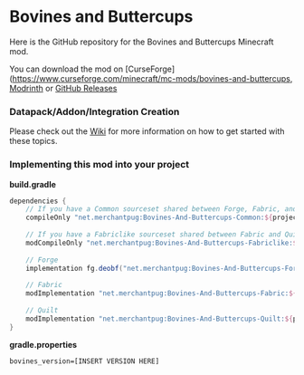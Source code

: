 # Bovines and Buttercups

Here is the GitHub repository for the Bovines and Buttercups Minecraft mod.

You can download the mod on [CurseForge](https://www.curseforge.com/minecraft/mc-mods/bovines-and-buttercups, [Modrinth](https://modrinth.com/mod/bovines-and-buttercups) or [GitHub Releases](https://github.com/MerchantPug/bovines-and-buttercups/releases)

### Datapack/Addon/Integration Creation
Please check out the [Wiki](https://github.com/MerchantPug/bovines-and-buttercups/wiki) for more information on how to get started with these topics.

### Implementing this mod into your project

**build.gradle**
```gradle
dependencies {
    // If you have a Common sourceset shared between Forge, Fabric, and Quilt
    compileOnly "net.merchantpug:Bovines-And-Buttercups-Common:${project.bovines_version}"
    
    // If you have a Fabriclike sourceset shared between Fabric and Quilt
    modCompileOnly "net.merchantpug:Bovines-And-Buttercups-Fabriclike:${project.bovines_version}"
    
    // Forge
    implementation fg.deobf("net.merchantpug:Bovines-And-Buttercups-Forge:${project.bovines_version}")
    
    // Fabric
    modImplementation "net.merchantpug:Bovines-And-Buttercups-Fabric:${project.bovines_version}"
    
    // Quilt
    modImplementation "net.merchantpug:Bovines-And-Buttercups-Quilt:${project.bovines_version}"
}
```

**gradle.properties**
```properties
bovines_version=[INSERT VERSION HERE]
```